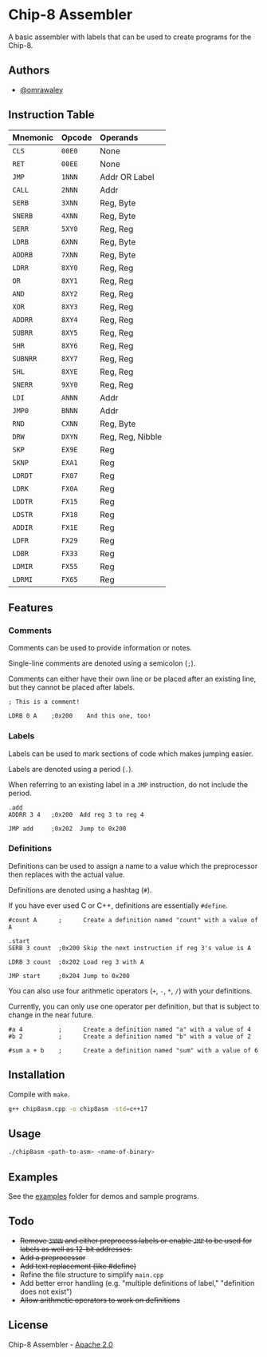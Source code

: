 
# Chip-8 Assembler

A basic assembler with labels that can be used to create programs for the Chip-8.


## Authors

- [@omrawaley](https://www.github.com/omrawaley)


## Instruction Table

| Mnemonic | Opcode     | Operands                |
| :-------- | :------- | :------------------------- |
| `CLS` | `00E0` | None |
| `RET` | `00EE` | None |
| `JMP` | `1NNN` | Addr OR Label |
| `CALL` | `2NNN` | Addr |
| `SERB` | `3XNN` | Reg, Byte |
| `SNERB` | `4XNN` | Reg, Byte |
| `SERR` | `5XY0` | Reg, Reg |
| `LDRB` | `6XNN` | Reg, Byte |
| `ADDRB` | `7XNN` | Reg, Byte |
| `LDRR` | `8XY0` | Reg, Reg |
| `OR` | `8XY1` | Reg, Reg |
| `AND` | `8XY2` | Reg, Reg |
| `XOR` | `8XY3` | Reg, Reg |
| `ADDRR` | `8XY4` | Reg, Reg |
| `SUBRR` | `8XY5` | Reg, Reg |
| `SHR` | `8XY6` | Reg, Reg |
| `SUBNRR` | `8XY7` | Reg, Reg |
| `SHL` | `8XYE` | Reg, Reg |
| `SNERR` | `9XY0` | Reg, Reg |
| `LDI` | `ANNN` | Addr |
| `JMP0` | `BNNN` | Addr |
| `RND` | `CXNN` | Reg, Byte |
| `DRW` | `DXYN` | Reg, Reg, Nibble |
| `SKP` | `EX9E` | Reg |
| `SKNP` | `EXA1` | Reg |
| `LDRDT` | `FX07` | Reg |
| `LDRK` | `FX0A` | Reg |
| `LDDTR` | `FX15` | Reg |
| `LDSTR` | `FX18` | Reg |
| `ADDIR` | `FX1E` | Reg |
| `LDFR` | `FX29` | Reg |
| `LDBR` | `FX33` | Reg |
| `LDMIR` | `FX55` | Reg |
| `LDRMI` | `FX65` | Reg |

## Features

### Comments

Comments can be used to provide information or notes.

Single-line comments are denoted using a semicolon (`;`). 

Comments can either have their own line or be placed after an existing line, but they cannot be placed after labels.

```
; This is a comment!

LDRB 0 A    ;0x200    And this one, too! 
```

### Labels

Labels can be used to mark sections of code which makes jumping easier.

Labels are denoted using a period (`.`).

When referring to an existing label in a `JMP` instruction, do not include the period.

```
.add
ADDRR 3 4   ;0x200  Add reg 3 to reg 4

JMP add     ;0x202  Jump to 0x200
```

### Definitions

Definitions can be used to assign a name to a value which the preprocessor then replaces with the actual value.

Definitions are denoted using a hashtag (`#`).

If you have ever used C or C++, definitions are essentially `#define`.

```
#count A      ;      Create a definition named "count" with a value of A

.start
SERB 3 count  ;0x200 Skip the next instruction if reg 3's value is A

LDRB 3 count  ;0x202 Load reg 3 with A

JMP start     ;0x204 Jump to 0x200
```

You can also use four arithmetic operators (`+`, `-`, `*`, `/`) with your definitions.

Currently, you can only use one operator per definition, but that is subject to change in the near future.

```
#a 4          ;      Create a definition named "a" with a value of 4
#b 2          ;      Create a definition named "b" with a value of 2

#sum a + b    ;      Create a definition named "sum" with a value of 6
```

## Installation

Compile with `make`.

```bash
g++ chip8asm.cpp -o chip8asm -std=c++17
```
## Usage

```bash
./chip8asm <path-to-asm> <name-of-binary>
```

## Examples

See the [examples](https://github.com/omrawaley/chip-8-assembler/tree/main/examples) folder for demos and sample programs.

## Todo

- ~~Remove `3NNN` and either preprocess labels or enable `JMP` to be used for labels as well as 12-bit addresses.~~
- ~~Add a preprocessor~~
- ~~Add text replacement (like #define)~~
- Refine the file structure to simplify `main.cpp`
- Add better error handling (e.g. "multiple definitions of label," "definition does not exist")
- ~~Allow arithmetic operators to work on definitions~~

## License

Chip-8 Assembler - [Apache 2.0](https://www.apache.org/licenses/LICENSE-2.0)

